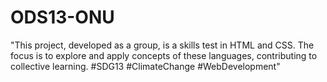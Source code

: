 # ODS13-ONU
"This project, developed as a group, is a skills test in HTML and CSS. The focus is to explore and apply concepts of these languages, contributing to collective learning. #SDG13 #ClimateChange #WebDevelopment"
